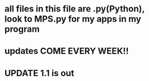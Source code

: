 # all files in this file are .py(Python), look to MPS.py for my apps in my program
# updates COME EVERY WEEK!!
# UPDATE 1.1 is out
